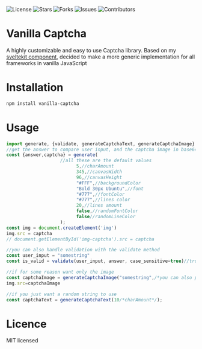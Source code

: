 ![License](https://img.shields.io/github/license/carlos-err406/js-captcha) ![Stars](https://img.shields.io/github/stars/carlos-err406/js-captcha) ![Forks](https://img.shields.io/github/forks/carlos-err406/js-captcha) ![Issues](https://img.shields.io/github/issues/carlos-err406/js-captcha) ![Contributors](https://img.shields.io/github/contributors/carlos-err406/js-captcha)

# Vanilla Captcha


A highly customizable and easy to use Captcha library.
Based on my [sveltekit component](https://github.com/carlos-err406/captcha-sveltekit), decided to make a more generic implementation for all frameworks in vanilla JavaScript

# Installation
```bash
npm install vanilla-captcha
```

# Usage

```javascript
import generate, {validate, generateCaptchaText, generateCaptchaImage} from 'vanilla-captcha'
//get the answer to compare user input, and the captcha image in base64 format
const {answer,captcha} = generate(
                    //all these are the default values
                          5,//charAmount
                          345,//canvasWidth
                          96,//canvasHeight
                          "#FFF",//backgroundColor
                          "Bold 30px Ubuntu",//font
                          "#777",//fontColor
                          "#777",//lines color
                          20,//lines amount
                          false,//randomFontColor
                          false//randomLineColor
                    );
const img = document.createElement('img')
img.src = captcha
// document.getElementById('img-captcha').src = captcha

//you can also handle validation with the validate method
const user_input = "somestring"
const is_valid = validate(user_input, answer, case_sensitive=true)//true or false
```
```js
//if for some reason want only the image 
const captchaImage = generateCaptchaImage("somestring",/*you can also pass the canvas options here*/)
img.src=captchaImage

//if you just want a random string to use 
const captchaText = generateCaptchaText(10/*charAmount*/);
```

# Licence
MIT licensed


